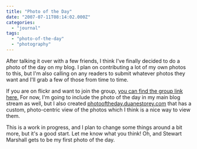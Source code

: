 ```yaml
---
title: "Photo of the Day"
date: "2007-07-11T08:14:02.000Z"
categories: 
  - "journal"
tags: 
  - "photo-of-the-day"
  - "photography"
---
```


After talking it over with a few friends, I think I've finally decided to do a photo of the day on my blog. I plan on contributing a lot of my own photos to this, but I'm also calling on any readers to submit whatever photos they want and I'll grab a few of those from time to time.

If you are on flickr and want to join the group, [you can find the group link here.](http://www.flickr.com/groups/391852@N24/) For now, I'm going to include the photo of the day in my main blog stream as well, but I also created [photooftheday.duanestorey.com](http://photooftheday.duanestorey.com) that has a custom, photo-centric view of the photos which I think is a nice way to view them.

This is a work in progress, and I plan to change some things around a bit more, but it's a good start. Let me know what you think! Oh, and Stewart Marshall gets to be my first photo of the day.
